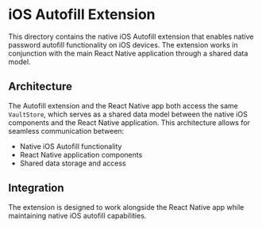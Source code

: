 # iOS Autofill Extension

This directory contains the native iOS Autofill extension that enables native password autofill functionality on iOS devices. The extension works in conjunction with the main React Native application through a shared data model.

## Architecture

The Autofill extension and the React Native app both access the same `VaultStore`, which serves as a shared data model between the native iOS components and the React Native application. This architecture allows for seamless communication between:

- Native iOS Autofill functionality
- React Native application components
- Shared data storage and access

## Integration

The extension is designed to work alongside the React Native app while maintaining native iOS autofill capabilities.

